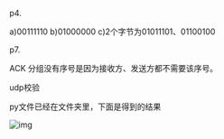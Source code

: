 p4.

a)00111110
b)01000000
c)2个字节为01011101、01100100

p7.

ACK 分组没有序号是因为接收方、发送方都不需要该序号。



udp校验

py文件已经在文件夹里，下面是得到的结果

![img](https://github.com/20192021855-DCAN/HOMEWORK-5/blob/master/2017302580211/1.png)

